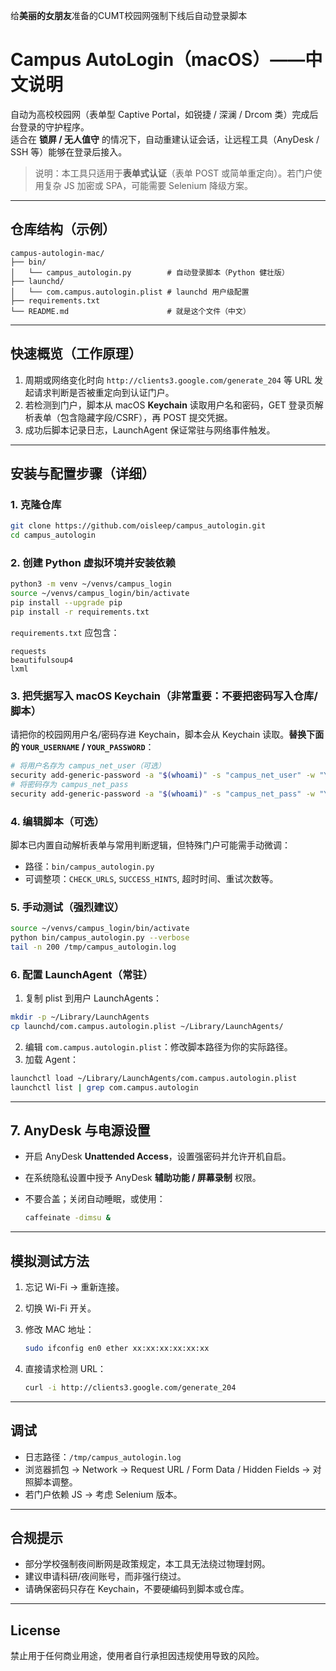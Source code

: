 给**美丽的女朋友**准备的CUMT校园网强制下线后自动登录脚本

# Campus AutoLogin（macOS）——中文说明

自动为高校校园网（表单型 Captive Portal，如锐捷 / 深澜 / Drcom 类）完成后台登录的守护程序。  
适合在 **锁屏 / 无人值守** 的情况下，自动重建认证会话，让远程工具（AnyDesk / SSH 等）能够在登录后接入。

> 说明：本工具只适用于**表单式认证**（表单 POST 或简单重定向）。若门户使用复杂 JS 加密或 SPA，可能需要 Selenium 降级方案。

---

## 仓库结构（示例）

```
campus-autologin-mac/
├── bin/
│   └── campus_autologin.py        # 自动登录脚本（Python 健壮版）
├── launchd/
│   └── com.campus.autologin.plist # launchd 用户级配置
├── requirements.txt
└── README.md                      # 就是这个文件（中文）
```

---

## 快速概览（工作原理）

1. 周期或网络变化时向 `http://clients3.google.com/generate_204` 等 URL 发起请求判断是否被重定向到认证门户。  
2. 若检测到门户，脚本从 macOS **Keychain** 读取用户名和密码，GET 登录页解析表单（包含隐藏字段/CSRF），再 POST 提交凭据。  
3. 成功后脚本记录日志，LaunchAgent 保证常驻与网络事件触发。

---

## 安装与配置步骤（详细）

### 1. 克隆仓库

```bash
git clone https://github.com/oisleep/campus_autologin.git
cd campus_autologin
```

### 2. 创建 Python 虚拟环境并安装依赖

```bash
python3 -m venv ~/venvs/campus_login
source ~/venvs/campus_login/bin/activate
pip install --upgrade pip
pip install -r requirements.txt
```

`requirements.txt` 应包含：

```
requests
beautifulsoup4
lxml
```

### 3. 把凭据写入 macOS Keychain（**非常重要：不要把密码写入仓库/脚本**）

请把你的校园网用户名/密码存进 Keychain，脚本会从 Keychain 读取。**替换下面的 `YOUR_USERNAME` / `YOUR_PASSWORD`**：

```bash
# 将用户名存为 campus_net_user（可选）
security add-generic-password -a "$(whoami)" -s "campus_net_user" -w "YOUR_USERNAME" -U
# 将密码存为 campus_net_pass
security add-generic-password -a "$(whoami)" -s "campus_net_pass" -w "YOUR_PASSWORD" -U
```

### 4. 编辑脚本（可选）

脚本已内置自动解析表单与常用判断逻辑，但特殊门户可能需手动微调：

- 路径：`bin/campus_autologin.py`
- 可调整项：`CHECK_URLS`, `SUCCESS_HINTS`, 超时时间、重试次数等。

### 5. 手动测试（强烈建议）

```bash
source ~/venvs/campus_login/bin/activate
python bin/campus_autologin.py --verbose
tail -n 200 /tmp/campus_autologin.log
```

### 6. 配置 LaunchAgent（常驻）

1. 复制 plist 到用户 LaunchAgents：

```bash
mkdir -p ~/Library/LaunchAgents
cp launchd/com.campus.autologin.plist ~/Library/LaunchAgents/
```

2. 编辑 `com.campus.autologin.plist`：修改脚本路径为你的实际路径。  
3. 加载 Agent：

```bash
launchctl load ~/Library/LaunchAgents/com.campus.autologin.plist
launchctl list | grep com.campus.autologin
```

---

## 7. AnyDesk 与电源设置

- 开启 AnyDesk **Unattended Access**，设置强密码并允许开机自启。  

- 在系统隐私设置中授予 AnyDesk **辅助功能 / 屏幕录制** 权限。  

- 不要合盖；关闭自动睡眠，或使用：

  ```bash
  caffeinate -dimsu &
  ```

---

## 模拟测试方法

1. 忘记 Wi-Fi → 重新连接。  

2. 切换 Wi-Fi 开关。  

3. 修改 MAC 地址：  

   ```bash
   sudo ifconfig en0 ether xx:xx:xx:xx:xx:xx
   ```

4. 直接请求检测 URL：

   ```bash
   curl -i http://clients3.google.com/generate_204
   ```

---

## 调试

- 日志路径：`/tmp/campus_autologin.log`  
- 浏览器抓包 → Network → Request URL / Form Data / Hidden Fields → 对照脚本调整。  
- 若门户依赖 JS → 考虑 Selenium 版本。

---

## 合规提示

- 部分学校强制夜间断网是政策规定，本工具无法绕过物理封网。  
- 建议申请科研/夜间账号，而非强行绕过。  
- 请确保密码只存在 Keychain，不要硬编码到脚本或仓库。

---

## License

禁止用于任何商业用途，使用者自行承担因违规使用导致的风险。
